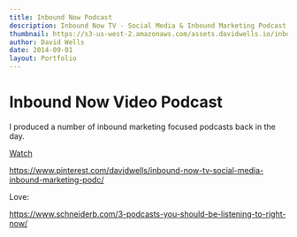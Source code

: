 ```yaml
---
title: Inbound Now Podcast
description: Inbound Now TV - Social Media & Inbound Marketing Podcast
thumbnail: https://s3-us-west-2.amazonaws.com/assets.davidwells.io/inboundnow-podcast-thumb.jpg
author: David Wells
date: 2014-09-01
layout: Portfolio
---
```


# Inbound Now Video Podcast

I produced a number of inbound marketing focused podcasts back in the day.

[Watch](https://www.youtube.com/watch?v=PkhyrKtLHP8&list=PLrOKfeQHBOIwi7WVeBR72B_E9nHqsoQUD&index=36)

https://www.pinterest.com/davidwells/inbound-now-tv-social-media-inbound-marketing-podc/

Love:

https://www.schneiderb.com/3-podcasts-you-should-be-listening-to-right-now/
